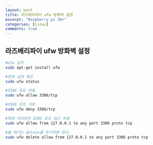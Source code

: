 ```yaml
---
layout: post
title: 라즈베리파이 ufw 방화벽 설정
excerpt: "Raspberry pi 3b+"
categories: [Linux]
comments: true
---
```


## 라즈베리파이 ufw 방화벽 설정

```bash
#ufw 설치
sudo apt-get install ufw
```

```bash
#현재 상태 확인
sudo ufw status
```

```bash
#3306 포트 허용
sudo ufw allow 3306/tcp

#3306 포트 거부
sudo ufw deny 3306/tcp
```

```bash
#특정 아이피만 3306 포트 접근 허용
sudo ufw allow from 127.0.0.1 to any port 3306 proto tcp

#룰 제거는 delete를 추가하면 된다.
sudo ufw delete allow from 127.0.0.1 to any port 3306 proto tcp
```